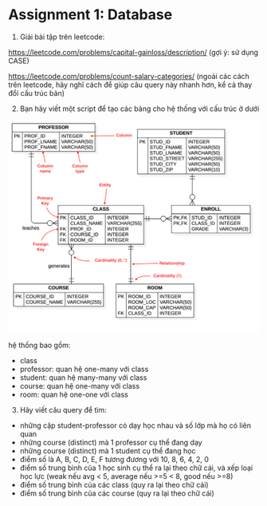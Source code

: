 # Assignment 1: Database

1. Giải bài tập trên leetcode: 

https://leetcode.com/problems/capital-gainloss/description/ (gợi ý: sử dụng CASE)

https://leetcode.com/problems/count-salary-categories/ (ngoài các cách trên leetcode, hãy nghĩ cách để giúp câu query này nhanh hơn, kể cả thay đổi cấu trúc bản)

2. Bạn hãy viết một script để tạo các bảng cho hệ thống với cấu trúc ở dưới

![img.png](img.png)

hệ thống bao gồm:

- class
- professor: quan hệ one-many với class
- student: quan hệ many-many với class
- course: quan hệ one-many với class
- room: quan hệ one-one với class

3. Hãy viết câu query để tìm:
- những cặp student-professor có dạy học nhau và số lớp mà họ có liên quan
- những course (distinct) mà 1 professor cụ thể đang dạy
- những course (distinct) mà 1 student cụ thể đang học
- điểm số là A, B, C, D, E, F tương đương với 10, 8, 6, 4, 2, 0
- điểm số trung bình của 1 học sinh cụ thể ra lại theo chữ cái, và xếp loại học lực (weak nếu avg < 5, average nếu >=5 < 8, good nếu >=8)
- điểm số trung bình của các class (quy ra lại theo chữ cái)
- điểm số trung bình của các course (quy ra lại theo chữ cái)
 